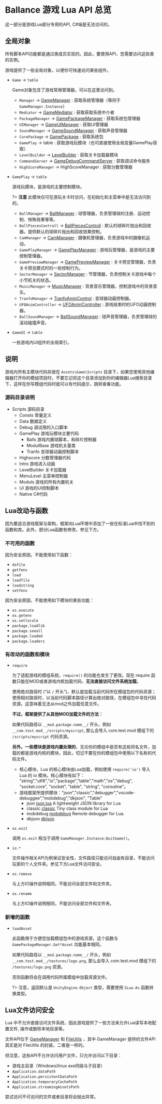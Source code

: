 # Ballance 游戏 Lua API 总览

这一部分是游戏Lua部分专用的API, C#端是无法访问的。

## 全局对象

所有脚本API功能都是通过类成员实现的。因此，要使用API，您需要访问这些类的实例。

游戏提供了一些全局对象，以便你可快速访问某些组件。

* `Game` -> `table`

  Game对象包含了游戏常用管理器，可以在这里访问到。

  * `Manager` -> [GameManager](../cs-api/class/Ballance2.Services.GameManager) : 获取系统管理器（等同于 `GameManager.Instance`）
  * `Mediator` -> [GameMediator](../cs-api/class/Ballance2.Services.GameMediator) : 获取获取系统中介者
  * `PackageManager` -> [GamePackageManager](../cs-api/class/Ballance2.Services.GamePackageManager) : 获取系统包管理器
  * `UIManager` -> [GameUIManager](../cs-api/class/Ballance2.Services.GameUIManager) : 获取UI管理器
  * `SoundManager` -> [GameSoundManager](../cs-api/class/Ballance2.Services.GameSoundManager) : 获取声音管理器
  * `CorePackage` -> [GamePackage](../cs-api/class/Ballance2.Package.GamePackage) : 获取系统包
  * `GamePlay` -> table : 获取游戏玩模块（也可直接使用全局变量GamePlay获取）
  * `LevelBuilder` -> [LevelBuilder](/LuaApi/lua-api/class/LevelBuilder) : 获取关卡加载器模块
  * `CommandServer` -> [GameDebugCommandServer](../cs-api/class/Ballance2.Services.GameDebugCommandServer) : 获取调试命令服务
  * `HighScoreManager` -> HighScoreManager : 获取分数管理器

* `GamePlay` -> `table`

  游戏玩模块，是游戏的主要控制模块。

  ?> **注意** 此模块仅可在游玩关卡时访问，在初始化和主菜单中是无法访问到的。

  * `BallManager` -> [BallManager](/LuaApi/lua-api/class/BallManager) : 球管理器，负责管理球的注册、运动控制、特殊效果等等。
  * `BallPiecesControll` -> [BallPiecesControll](/LuaApi/lua-api/class/BallPiecesControll) : 默认的球碎片抛出和回收器。提供默认的球碎片抛出和回收效果控制。
  * `CamManager` -> [CamManager](/LuaApi/lua-api/class/CamManager) : 摄像机管理器，负责游戏中的摄像机运动。
  * `GamePlayManager` -> [GamePlayManager](/LuaApi/lua-api/class/GamePlayManager) : 游戏玩管理器，是游戏的主要控制管理器。
  * `GamePreviewManager` -> [GamePreviewManager](/LuaApi/lua-api/class/GamePreviewManager) : 关卡预览管理器，负责关卡预览模式时的一些控制行为。
  * `SectorManager` -> [SectorManager](/LuaApi/lua-api/class/SectorManager) : 节管理器，负责控制关卡游戏中每个小节机关的状态。
  * `MusicManager` -> [MusicManager](/LuaApi/lua-api/class/MusicManager) : 背景音乐管理器，控制游戏中的背景音乐。
  * `TranfoManager` -> [TranfoAminControl](/LuaApi/lua-api/class/TranfoAminControl) : 变球器动画控制器。
  * `UFOAnimController` -> [UFOAnimController](/LuaApi/lua-api/class/UFOAnimController) : 游戏结束时的UFO动画控制器。
  * `BallSoundManager` -> [BallSoundManager](/LuaApi/lua-api/class/BallSoundManager) : 球声音管理器，负责管理球的滚动碰撞声音。

* `GameUI` -> `table`

  一些游戏内UI组件的全局索引。

## 说明

游戏内所有主模块代码存放在 `Assets\Game\Scripts` 目录下，如果您使用其他编辑器打开你的模组项目时，不要忘记将这个目录添加到你的编辑器Lua搜索目录下，这样在你写模组代码时就可以有代码提示，跳转查看功能。

### 源码目录说明

* Scripts 源码目录
  * Consts 常量定义
  * Data 数据定义
  * Debug 调试用的入口脚本
  * GamePlay 游戏玩模块主要代码
    * Balls 游戏内置球脚本，和碎片控制器
    * ModulBase 游戏机关基类
    * Tranfo 变球器动画控制脚本
  * Highscore 分数管理器代码
  * Intro 游戏进入动画
  * LevelBuilder 关卡加载器
  * MenuLevel 主菜单控制器
  * Moduls 游戏的所有内置机关
  * UI 游戏的UI控制脚本
  * Native C#代码

## Lua改动与函数

因为要适合游戏框架与架构，框架向Lua环境中添加了一些在标准Lua中找不到的函数和库。此外，部分Lua函数有修改，参见下方。

### 不可用的函数

因为安全原因，不能使用如下函数：

* `dofile`
* `getfenv`
* `load`
* `loadfile`
* `loadstring`
* `setfenv`

因为安全原因，不能使用如下模块的某些功能：

* `os.execute`
* `os.getenv`
* `os.setlocale`
* `package.loadlib`
* `package.seeall`
* `package.loaded`
* `package.loaders`

### 有改动的函数和模块

* `require`

    为了适配游戏的模组系统，`require()` 的功能也发生了更改。现在 require 函数只能在MOD或者游戏内核加载代码，**无法直接访问文件系统加载**。

    使用绝对路径时 (“以 `/` 开头”)，默认是加载当前代码所在模组包的代码资源；使用相对路径时，以当前代码脚本路径计算出绝对路径，在模组包中寻找代码资源。这意味着无法从mod之外加载任意文件。

    **不过，框架提供了从其他MOD加载文件的方法：**

    如果代码路径以 `__mod.package.name__/` 开头，例如 `__com.test.mod__/scripts/myscript`, 那么会导入 com.test.mod 模组下的 `/scripts/myscript` 代码资源。

    **另外，一些模块是游戏内置处理的**，无论你的模组中是否有这些同名文件，加载的都是游戏内核的模块，因此，切记不要在你的模组包中使用以下名称的代码文件。

  * 核心模块，Lua 的核心模块由Lua加载，例如使用 `require('io')` 导入 Lua 的 io 模块。核心模块有如下： "string","utf8","io","package","table","math","os","debug", "socket.core", "socket", "table", "string", "coroutine"。
  * 游戏框架所提供模块："json","classic","debugger","vscode-debuggee","mobdebug","dkjson", "Table"
    * json [json.lua](https://github.com/rxi/json.lua) A lightweight JSON library for Lua
    * classic [classic](https://github.com/rxi/classic) Tiny class module for Lua
    * mobdebug [mobdebug](https://github.com/pkulchenko/MobDebug) Remote debugger for Lua.
    * dkjson [dkjson](https://github.com/LuaDist/dkjson)

* `os.exit`

    调用 `os.exit` 相当于调用  `GameManager.Instance:QuitGame()`。

* `io.*`

    文件操作相关API为例保证安全性，文件路径只能访问自由有目录，不能访问玩家的个人文件夹。参见下方Lua文件访问安全。

* `os.remove`

    与上方IO操作说明相同，不能访问全部文件和文件夹。

* `os.rename`

    与上方IO操作说明相同，不能访问全部文件和文件夹。

### 新增的函数

* `loadAsset`

    此函数用于方便您加载模组包中的游戏资源，这个函数与 `GamePackageManager.Get*Asset` 功能基本相同。

    如果代码路径以 `__mod.package.name__/` 开头，例如 `__com.test.mod__/textures/logo.png`, 那么会导入 com.test.mod 模组下的 `/textures/logo.png` 资源。

    否则函数将会在调用代码所属模组中加载资源文件。

    ?> 注意，返回默认是 `UnityEngine.Object` 类型，需要使用 `SLua.As` 函数转换类型。

## Lua文件访问安全

Lua 中不允许直接访问文件系统，因此游戏提供了一些方法来允许Lua读写本地配置文件, 操作或删除本地目录等。

文件API位于 [GameManager](../cs-api/class/Ballance2.Services.GameManager) 和 [FileUtils](../cs-api/class/Ballance2.Utils.FileUtils) ，其中 GameManager 提供的文件API其实是对 FileUtils 的封装，二者是一样的。

但注意，这些API不允许访问用户文件，只允许访问以下目录：

* 游戏主目录（Windows/linux exe同级与子目录）
* `Application.dataPath`
* `Application.persistentDataPath`
* `Application.temporaryCachePath`
* `Application.streamingAssetsPath`

尝试访问不可访问的文件或者目录将会抛出异常。
